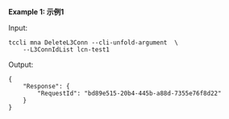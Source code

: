 **Example 1: 示例1**



Input: 

```
tccli mna DeleteL3Conn --cli-unfold-argument  \
    --L3ConnIdList lcn-test1
```

Output: 
```
{
    "Response": {
        "RequestId": "bd89e515-20b4-445b-a88d-7355e76f8d22"
    }
}
```

